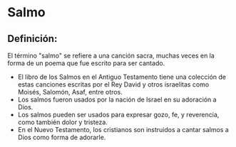 # Salmo

## Definición: 

El término "salmo" se refiere a una canción sacra, muchas veces en la forma de un poema que fue escrito para ser cantado.

* El libro de los Salmos en el Antiguo Testamento tiene una colección de estas canciones escritas por el Rey David y otros israelitas como Moisés, Salomón, Asaf, entre otros.
* Los salmos fueron usados por la nación de Israel en su adoración a Dios.
* Los salmos pueden ser usados para expresar gozo, fe, y reverencia, como también dolor y tristeza.
* En el Nuevo Testamento,  los cristianos son instruidos a cantar salmos a Dios como forma de adorarle.

